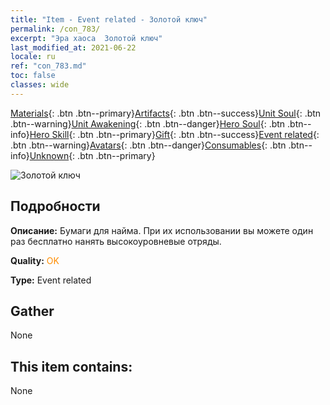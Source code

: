 ```yaml
---
title: "Item - Event related - Золотой ключ"
permalink: /con_783/
excerpt: "Эра хаоса  Золотой ключ"
last_modified_at: 2021-06-22
locale: ru
ref: "con_783.md"
toc: false
classes: wide
---
```

 [Materials](/ItemsRU/){: .btn .btn--primary}[Artifacts](/ItemsRU/Artifacts/){: .btn .btn--success}[Unit Soul](/ItemsRU/UnitSoul/){: .btn .btn--warning}[Unit Awakening](/ItemsRU/UnitAwakening/){: .btn .btn--danger}[Hero Soul](/ItemsRU/HeroSoul/){: .btn .btn--info}[Hero Skill](/ItemsRU/HeroSkill/){: .btn .btn--primary}[Gift](/ItemsRU/Gift/){: .btn .btn--success}[Event related](/ItemsRU/Events/){: .btn .btn--warning}[Avatars](/ItemsRU/Avatars/){: .btn .btn--danger}[Consumables](/ItemsRU/Consumables/){: .btn .btn--info}[Unknown](/ItemsRU/Unknown/){: .btn .btn--primary}

 ![Золотой ключ](/images/t/i_tool_3041.png)

## Подробности
 **Описание:** Бумаги для найма. При их использовании вы можете один раз бесплатно нанять высокоуровневые отряды.

 **Quality:** <span style="color: #FF8C00">OK</span>

 **Type:** Event related

## Gather

  None

## This item contains:

  None

